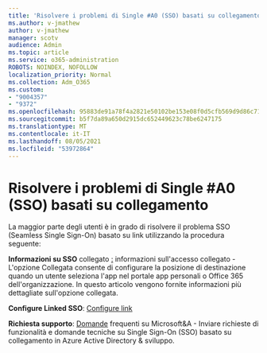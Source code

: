 ```yaml
---
title: 'Risolvere i problemi di Single #A0 (SSO) basati su collegamento'
ms.author: v-jmathew
author: v-jmathew
manager: scotv
audience: Admin
ms.topic: article
ms.service: o365-administration
ROBOTS: NOINDEX, NOFOLLOW
localization_priority: Normal
ms.collection: Adm_O365
ms.custom:
- "9004357"
- "9372"
ms.openlocfilehash: 95883de91a78f4a2821e50102be153e08f0d5cfb569d9d86c71d87fe5e28e149
ms.sourcegitcommit: b5f7da89a650d2915dc652449623c78be6247175
ms.translationtype: MT
ms.contentlocale: it-IT
ms.lasthandoff: 08/05/2021
ms.locfileid: "53972864"
---
```

# <a name="troubleshoot-link-based-seamless-single-sign-on-sso-issues"></a>Risolvere i problemi di Single #A0 (SSO) basati su collegamento

La maggior parte degli utenti è in grado di risolvere il problema SSO (Seamless Single Sign-On) basato su link utilizzando la procedura seguente:

**Informazioni su SSO** collegato [:](https://docs.microsoft.com/azure/active-directory/manage-apps/configure-linked-sign-on) informazioni sull'accesso collegato - L'opzione Collegata consente di configurare la posizione di destinazione quando un utente seleziona l'app nel portale app personali o Office 365 dell'organizzazione. In questo articolo vengono fornite informazioni più dettagliate sull'opzione collegata.

**Configure Linked SSO**: [Configure link](https://docs.microsoft.com/azure/active-directory/manage-apps/configure-linked-sign-on#configure-link)

**Richiesta supporto**: [Domande](https://docs.microsoft.com/answers/topics/azure-ad-single-sign-on.html) frequenti su Microsoft&A - Inviare richieste di funzionalità e domande tecniche su Single Sign-On (SSO) basato su collegamento in Azure Active Directory & sviluppo.
